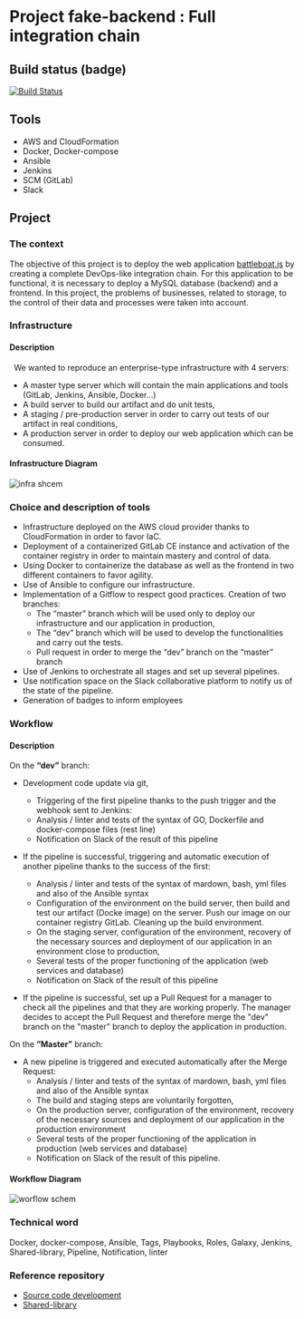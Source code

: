 # Project fake-backend : Full integration chain

## Build status (badge)

[![Build Status](http://ec2-54-208-88-125.compute-1.amazonaws.com:8080/buildStatus/icon?job=fack-backend-CICD)](http://ec2-54-208-88-125.compute-1.amazonaws.com:8080/job/fack-backend-CICD/)

## Tools 

* AWS and CloudFormation 
* Docker, Docker-compose 
* Ansible
* Jenkins
* SCM (GitLab)
* Slack

## Project 

### The context
                
The objective of this project is to deploy the web application [battleboat.js](https://github.com/billmei/battleboat "battleboat.js") by creating a complete DevOps-like integration chain. For this application to be functional, it is necessary to deploy a MySQL database (backend) and a frontend.
In this project, the problems of businesses, related to storage, to the control of their data and processes were taken into account.

### Infrastructure

#### Description
 
We wanted to reproduce an enterprise-type infrastructure with 4 servers:
- A master type server which will contain the main applications and tools (GitLab, Jenkins, Ansible, Docker…)
- A build server to build our artifact and do unit tests,
- A staging / pre-production server in order to carry out tests of our artifact in real conditions,
- A production server in order to deploy our web application which can be consumed.

#### Infrastructure Diagram


![infra shcem](https://user-images.githubusercontent.com/58267422/78931750-b0f18700-7aa6-11ea-812f-27b436758366.png)


### Choice and description of tools

+ Infrastructure deployed on the AWS cloud provider thanks to CloudFormation in order to favor IaC.
+ Deployment of a containerized GitLab CE instance and activation of the container registry in order to maintain mastery and control of data.
+ Using Docker to containerize the database as well as the frontend in two different containers to favor agility.
+ Use of Ansible to configure our infrastructure.
+ Implementation of a Gitflow to respect good practices. Creation of two branches:
  + The “master” branch which will be used only to deploy our infrastructure and our application in production,
  + The “dev” branch which will be used to develop the functionalities and carry out the tests.
  + Pull request in order to merge the “dev” branch on the “master” branch
+ Use of Jenkins to orchestrate all stages and set up several pipelines.
+ Use notification space on the Slack collaborative platform to notify us of the state of the pipeline.
+ Generation of badges to inform employees

### Workflow

#### Description

On the **“dev”** branch:

+ Development code update via git,
  + Triggering of the first pipeline thanks to the push trigger and the webhook sent to Jenkins:
  + Analysis / linter and tests of the syntax of GO, Dockerfile and docker-compose files (rest line)
  + Notification on Slack of the result of this pipeline

+ If the pipeline is successful, triggering and automatic execution of another pipeline thanks to the success of the first:
  + Analysis / linter and tests of the syntax of mardown, bash, yml files and also of the Ansible syntax
  + Configuration of the environment on the build server, then build and test our artifact (Docke image) on the server. Push our image on our container registry GitLab. Cleaning up the build environment.
  + On the staging server, configuration of the environment, recovery of the necessary sources and deployment of our application in an environment close to production,
  + Several tests of the proper functioning of the application (web services and database)
  + Notification on Slack of the result of this pipeline

+ If the pipeline is successful, set up a Pull Request for a manager to check all the pipelines and that they are working properly.
The manager decides to accept the Pull Request and therefore merge the "dev" branch on the "master" branch to deploy the application in production.

On the **”Master”** branch:
+ A new pipeline is triggered and executed automatically after the Merge Request:
  + Analysis / linter and tests of the syntax of mardown, bash, yml files and also of the Ansible syntax
  + The build and staging steps are voluntarily forgotten,
  + On the production server, configuration of the environment, recovery of the necessary sources and deployment of our application in the production environment
  + Several tests of the proper functioning of the application in production (web services and database)
  + Notification on Slack of the result of this pipeline.

#### Workflow Diagram

![worflow schem](https://user-images.githubusercontent.com/58267422/78931898-e9916080-7aa6-11ea-8545-419e990b95de.png)


### Technical word

Docker, docker-compose, Ansible, Tags, Playbooks, Roles, Galaxy, Jenkins, Shared-library, Pipeline, Notification, linter

### Reference repository

+ [Source code development](https://github.com/samiamoura/fake-backend-continuousIntegration.git "Source code development")
+ [Shared-library](https://github.com/samiamoura/shared-library.git "Shared-library")
